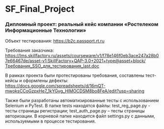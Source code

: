 # SF_Final_Project

### Дипломный проект: реальный кейс компании «Ростелеком Информационные Технологии»

Объект тестирования: https://b2c.passport.rt.ru

Требования заказчика: https://lms.skillfactory.ru/assets/courseware/v1/f78e146f0eb3ace247a28b07e66467de/asset-v1:SkillFactory+QAP-3.0+2021+type@asset+block/Требования_SSO_для_тестирования_last.doc

В рамках проекта были протестированы требования, составлены тест-кейсы и оформлены дефекты: 
https://docs.google.com/spreadsheets/d/16mQT-mwoksCCoGzpxHe7_1kYGvg_HlMOCDSM8bo8FeA/edit?usp=sharing

Также были разработаны автоматизированные тесты с использованием Selenium и PyTest.
В папке tests находятся файлы:
test_reg_page.py - тесты страницы регистрации;
test_auth_page.py – тесты страницы авторизации.
В корневой папке находится файл settings.py с данными, используемыми в процессе тестирования.
